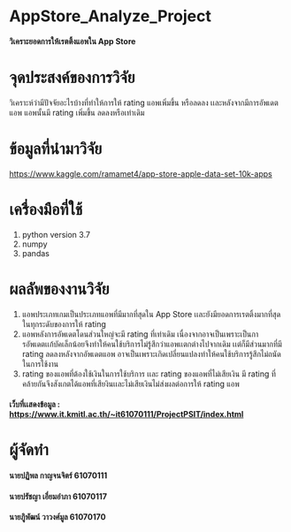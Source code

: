 # AppStore_Analyze_Project
#### วิเคราะยอดการให้เรตติ้งแอพใน App Store

# จุดประสงค์ของการวิจัย
วิเคราะห์ว่ามีปัจจัยอะไรบ้างที่ทำให้การให้ rating แอพเพิ่มขึ้น หรือลดลง เเละหลังจากมีการอัพเดตแอพ แอพนั้นมี rating เพิ่มขึ้น ลดลงหรือเท่าเดิม
                
# ข้อมูลที่นำมาวิจัย
https://www.kaggle.com/ramamet4/app-store-apple-data-set-10k-apps
# เครื่องมือที่ใช้
1. python version 3.7
2. numpy
3. pandas

# ผลลัพของงานวิจัย
1. แอพประเภทเกมเป็นประเภทแอพที่มีมากที่สุดใน App Store เเละยังมียอดการเรตติ้งมากที่สุดในทุกระดับของการให้ rating
2. แอพหลังการอัพเดตโดนส่วนใหญ่จะมี rating ที่เท่าเดิม เนื่องจากอาจเป็นเพราะเป็นการอัพเดตเเก้บัคเล็กน้อยจึงทำให้คนใช้บริการไม่รู้สึกว่าแอพเเตกต่างไปจากเดิม
เเต่ก็มีส่วนมากที่มี rating ลดลงหลังจากอัพเดตแอพ อาจเป็นเพราะเกิดเปลี่ยนแปลงทำให้คนใช้บริการรู้สึกไม่ถนัดในการใช้งาน
3. rating ของแอพที่ต้องใช้เงินในการใช้บริการ เเละ rating ของแอพที่ไม่เสียเงิน มี rating ที่คล้ายกันจึงสังเกตได้แอพที่เสียงินเเละไม่เสียเงินไม่ส่งผลต่อการให้ rating แอพ
#### เว็บที่เเสดงข้อมูล : https://www.it.kmitl.ac.th/~it61070111/ProjectPSIT/index.html
# ผู้จัดทำ
#### นายปฏิพล กาญจนจิตร์ 61070111
#### นายปรัชญา เอี่ยมอำภา 61070117
#### นายภูิพัฒน์ วาวงศ์มูล  61070170
